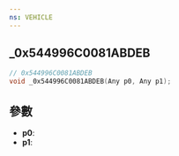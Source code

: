 ```yaml
---
ns: VEHICLE
---
```

## _0x544996C0081ABDEB

```c
// 0x544996C0081ABDEB
void _0x544996C0081ABDEB(Any p0, Any p1);
```


## 參數
* **p0**: 
* **p1**: 

